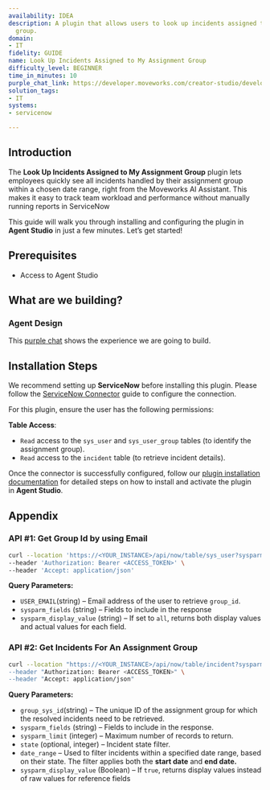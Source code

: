 ```yaml
---
availability: IDEA
description: A plugin that allows users to look up incidents assigned to their assignment
  group.
domain:
- IT
fidelity: GUIDE
name: Look Up Incidents Assigned to My Assignment Group
difficulty_level: BEGINNER
time_in_minutes: 10
purple_chat_link: https://developer.moveworks.com/creator-studio/developer-tools/purple-chat/?conversation=%7B%22messages%22%3A%5B%7B%22parts%22%3A%5B%7B%22richText%22%3A%22Show+me+incidents+assigned+to+my+group%22%7D%5D%2C%22role%22%3A%22user%22%7D%2C%7B%22parts%22%3A%5B%7B%22reasoningSteps%22%3A%5B%7B%22richText%22%3A%22Searching+%3Cb%3EServiceNow%3C%2Fb%3E+for+assignment+groups+for+the+current+user.%22%2C%22status%22%3A%22success%22%7D%5D%7D%2C%7B%22richText%22%3A%22%3Cp%3EI+can+help+with+that.+You+are+a+member+of+the+following+assignment+groups+in+%3Cb%3EServiceNow%3C%2Fb%3E.+Which+group%27s+incidents+would+you+like+to+see%3F%3C%2Fp%3E%22%7D%2C%7B%22buttons%22%3A%5B%7B%22buttonText%22%3A%22IT+Support%22%7D%2C%7B%22buttonText%22%3A%22Network+Operations%22%7D%2C%7B%22buttonText%22%3A%22Hardware+Support%22%7D%5D%7D%2C%7B%22citations%22%3A%5B%7B%22citationTitle%22%3A%22IT+Support%22%2C%22connectorName%22%3A%22servicenow%22%7D%2C%7B%22citationTitle%22%3A%22Network+Operations%22%2C%22connectorName%22%3A%22servicenow%22%7D%2C%7B%22citationTitle%22%3A%22Hardware+Support%22%2C%22connectorName%22%3A%22servicenow%22%7D%5D%7D%5D%2C%22role%22%3A%22assistant%22%7D%2C%7B%22parts%22%3A%5B%7B%22richText%22%3A%22Network+Operations%22%7D%5D%2C%22role%22%3A%22user%22%7D%2C%7B%22parts%22%3A%5B%7B%22reasoningSteps%22%3A%5B%7B%22richText%22%3A%22Searching+%3Cb%3EServiceNow%3C%2Fb%3E+for+incidents+assigned+to+the+%27Network+Operations%27+group.%22%2C%22status%22%3A%22success%22%7D%5D%7D%2C%7B%22richText%22%3A%22%3Cp%3EHere+are+the+incidents+currently+assigned+to+the+%3Cb%3ENetwork+Operations%3C%2Fb%3E+group%3A%3C%2Fp%3E%3Cul%3E%3Cli%3E%3Cb%3EINC0010049%3A+VPN+connectivity+issues%3C%2Fb%3E%3Cul%3E%3Cli%3EPriority%3A+1+-+Critical%3C%2Fli%3E%3Cli%3EState%3A+In+Progress%3C%2Fli%3E%3Cli%3EAssigned+to%3A+Beth+Anglin%3C%2Fli%3E%3C%2Ful%3E%3C%2Fli%3E%3Cli%3E%3Cb%3EINC0010042%3A+Network+switch+unresponsive%3C%2Fb%3E%3Cul%3E%3Cli%3EPriority%3A+2+-+High%3C%2Fli%3E%3Cli%3EState%3A+New%3C%2Fli%3E%3Cli%3EAssigned+to%3A+%3Ci%3EUnassigned%3C%2Fi%3E%3C%2Fli%3E%3C%2Ful%3E%3C%2Fli%3E%3Cli%3E%3Cb%3EINC0010035%3A+Slow+network+performance+in+London+office%3C%2Fb%3E%3Cul%3E%3Cli%3EPriority%3A+3+-+Moderate%3C%2Fli%3E%3Cli%3EState%3A+On+Hold%3C%2Fli%3E%3Cli%3EAssigned+to%3A+Howard+Johnson%3C%2Fli%3E%3C%2Ful%3E%3C%2Fli%3E%3C%2Ful%3E%22%7D%2C%7B%22citations%22%3A%5B%7B%22citationTitle%22%3A%22INC0010049%22%2C%22connectorName%22%3A%22servicenow%22%7D%2C%7B%22citationTitle%22%3A%22INC0010042%22%2C%22connectorName%22%3A%22servicenow%22%7D%2C%7B%22citationTitle%22%3A%22INC0010035%22%2C%22connectorName%22%3A%22servicenow%22%7D%5D%7D%5D%2C%22role%22%3A%22assistant%22%7D%5D%7D
solution_tags:
- IT
systems:
- servicenow

---
```

## Introduction

The **Look Up Incidents Assigned to My Assignment Group** plugin lets employees quickly see all incidents handled by their assignment group within a chosen date range, right from the Moveworks AI Assistant. This makes it easy to track team workload and performance without manually running reports in ServiceNow

This guide will walk you through installing and configuring the plugin in **Agent Studio** in just a few minutes. Let’s get started!

## **Prerequisites**

- Access to Agent Studio

## **What are we building?**

### Agent Design

This [purple chat](https://marketplace.moveworks.com/purple-chat?conversation=%7B%22messages%22%3A%5B%7B%22parts%22%3A%5B%7B%22richText%22%3A%22Show+me+incidents+assigned+to+my+group%22%7D%5D%2C%22role%22%3A%22user%22%7D%2C%7B%22parts%22%3A%5B%7B%22reasoningSteps%22%3A%5B%7B%22richText%22%3A%22Searching+%3Cb+xmlns%3D%5C%22http%3A%2F%2Fwww.w3.org%2F1999%2Fxhtml%5C%22%3EServiceNow%3C%2Fb%3E+for+assignment+groups+for+the+current+user.%22%2C%22status%22%3A%22success%22%7D%5D%7D%2C%7B%22richText%22%3A%22%3Cp+xmlns%3D%5C%22http%3A%2F%2Fwww.w3.org%2F1999%2Fxhtml%5C%22%3EI+can+help+with+that.+You+are+a+member+of+the+following+assignment+groups+in+%3Cb%3EServiceNow%3C%2Fb%3E.+Which+group%27s+incidents+would+you+like+to+see%3F%3C%2Fp%3E%3Cul+xmlns%3D%5C%22http%3A%2F%2Fwww.w3.org%2F1999%2Fxhtml%5C%22%3E%3Cli%3EIT+Support%3C%2Fli%3E%3Cli%3ENetwork+Operations%3C%2Fli%3E%3Cli%3EHardware+Support%3C%2Fli%3E%3C%2Ful%3E%22%7D%2C%7B%22citations%22%3A%5B%7B%22citationTitle%22%3A%22IT+Support%22%2C%22connectorName%22%3A%22servicenow%22%7D%2C%7B%22citationTitle%22%3A%22Network+Operations%22%2C%22connectorName%22%3A%22servicenow%22%7D%2C%7B%22citationTitle%22%3A%22Hardware+Support%22%2C%22connectorName%22%3A%22servicenow%22%7D%5D%7D%5D%2C%22role%22%3A%22assistant%22%7D%2C%7B%22parts%22%3A%5B%7B%22richText%22%3A%22Network+Operations%22%7D%5D%2C%22role%22%3A%22user%22%7D%2C%7B%22parts%22%3A%5B%7B%22reasoningSteps%22%3A%5B%7B%22richText%22%3A%22Preparing+to+retrieve+incidents+for+the+%27Network+Operations%27+group.%22%2C%22status%22%3A%22success%22%7D%5D%7D%2C%7B%22richText%22%3A%22%3Cp+xmlns%3D%5C%22http%3A%2F%2Fwww.w3.org%2F1999%2Fxhtml%5C%22%3EWould+you+like+to+see+open+incidents%2C+resolved+incidents+or+both%3F%3C%2Fp%3E%22%7D%5D%2C%22role%22%3A%22assistant%22%7D%2C%7B%22parts%22%3A%5B%7B%22richText%22%3A%22Open+Incidents%22%7D%5D%2C%22role%22%3A%22user%22%7D%2C%7B%22parts%22%3A%5B%7B%22richText%22%3A%22%3Cp+xmlns%3D%5C%22http%3A%2F%2Fwww.w3.org%2F1999%2Fxhtml%5C%22%3EAnd+for+what+time+period+would+you+like+to+see+them%3F+For+example%2C+%27last+7+days%27%2C+%27this+month%27%2C+or+%27since+January+1st%27.%3C%2Fp%3E%22%7D%5D%2C%22role%22%3A%22assistant%22%7D%2C%7B%22parts%22%3A%5B%7B%22richText%22%3A%22Last+30+days%22%7D%5D%2C%22role%22%3A%22user%22%7D%2C%7B%22parts%22%3A%5B%7B%22reasoningSteps%22%3A%5B%7B%22richText%22%3A%22Searching+%3Cb+xmlns%3D%5C%22http%3A%2F%2Fwww.w3.org%2F1999%2Fxhtml%5C%22%3EServiceNow%3C%2Fb%3E+for+open+incidents+assigned+to+the+%27Network+Operations%27+group%2C+updated+in+the+last+30+days.%22%2C%22status%22%3A%22success%22%7D%5D%7D%2C%7B%22richText%22%3A%22%3Cp+xmlns%3D%5C%22http%3A%2F%2Fwww.w3.org%2F1999%2Fxhtml%5C%22%3EHere+are+the+open+incidents+updated+in+the+last+30+days%2C+currently+assigned+to+the+%3Cb%3ENetwork+Operations%3C%2Fb%3E+group%3A%3C%2Fp%3E%3Cul+xmlns%3D%5C%22http%3A%2F%2Fwww.w3.org%2F1999%2Fxhtml%5C%22%3E%3Cli%3E%3Cb%3EINC0010049%3A+VPN+connectivity+issues%3C%2Fb%3E%3Cul%3E%3Cli%3EPriority%3A+1+-+Critical%3C%2Fli%3E%3Cli%3EState%3A+In+Progress%3C%2Fli%3E%3Cli%3EAssigned+to%3A+Beth+Anglin%3C%2Fli%3E%3C%2Ful%3E%3C%2Fli%3E%3Cli%3E%3Cb%3EINC0010042%3A+Network+switch+unresponsive%3C%2Fb%3E%3Cul%3E%3Cli%3EPriority%3A+2+-+High%3C%2Fli%3E%3Cli%3EState%3A+New%3C%2Fli%3E%3Cli%3EAssigned+to%3A+%3Ci%3EUnassigned%3C%2Fi%3E%3C%2Fli%3E%3C%2Ful%3E%3C%2Fli%3E%3Cli%3E%3Cb%3EINC0010035%3A+Slow+network+performance+in+London+office%3C%2Fb%3E%3Cul%3E%3Cli%3EPriority%3A+3+-+Moderate%3C%2Fli%3E%3Cli%3EState%3A+On+Hold%3C%2Fli%3E%3Cli%3EAssigned+to%3A+Howard+Johnson%3C%2Fli%3E%3C%2Ful%3E%3C%2Fli%3E%3C%2Ful%3E%22%7D%2C%7B%22citations%22%3A%5B%7B%22citationTitle%22%3A%22INC0010049%22%2C%22connectorName%22%3A%22servicenow%22%7D%2C%7B%22citationTitle%22%3A%22INC0010042%22%2C%22connectorName%22%3A%22servicenow%22%7D%2C%7B%22citationTitle%22%3A%22INC0010035%22%2C%22connectorName%22%3A%22servicenow%22%7D%5D%7D%5D%2C%22role%22%3A%22assistant%22%7D%5D%7D) shows the experience we are going to build.

## **Installation Steps**

We recommend setting up **ServiceNow** before installing this plugin. Please follow the [ServiceNow Connector](https://marketplace.moveworks.com/connectors/servicenow?hist=home%2Cbrws#how-to-implement) guide to configure the connection.

For this plugin, ensure the user has the following permissions:

**Table Access**:

- `Read` access to the `sys_user` and `sys_user_group` tables (to identify the assignment group).
- `Read` access to the `incident` table (to retrieve incident details).

Once the connector is successfully configured, follow our [plugin installation documentation](https://help.moveworks.com/docs/ai-agent-marketplace-installation) for detailed steps on how to install and activate the plugin in **Agent Studio**.

## **Appendix**

### **API #1: Get Group Id by using Email**

```bash
curl --location 'https://<YOUR_INSTANCE>/api/now/table/sys_user?sysparm_query=user.email=<USER_EMAIL>&sysparm_fields=group,sys_id,user.email&sysparm_display_value=all' \
--header 'Authorization: Bearer <ACCESS_TOKEN>' \
--header 'Accept: application/json'
```

**Query Parameters:**

- `USER_EMAIL`(string) –  Email address of the user to retrieve `group_id`.
- `sysparm_fields` (string) – Fields to include in the response
- `sysparm_display_value` (string) – If set to `all`, returns both display values and actual values for each field.

### **API #2: Get Incidents For An Assignment Group**

```bash
curl --location "https://<YOUR_INSTANCE>/api/now/table/incident?sysparm_query=assignment_group={{group_sys_id}}^{{state}}^{{date_range}}&sysparm_fields=number,short_description,priority,category,caller_id,resolved_by,resolved_at,resolution_notes,state,close_notes&sysparm_limit=100&sysparm_display_value=true \
--header "Authorization: Bearer <ACCESS_TOKEN>" \
--header "Accept: application/json"
```

**Query Parameters:**

- `group_sys_id`(string) – The unique ID of the assignment group for which the resolved incidents need to be retrieved.
- `sysparm_fields` (string) – Fields to include in the response.
- `sysparm_limit` (integer) – Maximum number of records to return.
- `state` (optional, integer) – Incident state filter.
- `date_range` – Used to filter incidents within a specified date range, based on their state. The filter applies both the **start date** and **end date.**
- `sysparm_display_value` (Boolean) – If `true`, returns display values instead of raw values for reference fields